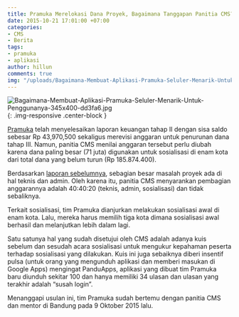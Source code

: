 ```yaml
---
title: Pramuka Merelokasi Dana Proyek, Bagaimana Tanggapan Panitia CMS?
date: 2015-10-21 17:01:00 +07:00
categories:
- CMS
- Berita
tags:
- pramuka
- aplikasi
author: hillun
comments: true
img: "/uploads/Bagaimana-Membuat-Aplikasi-Pramuka-Seluler-Menarik-Untuk-Penggunanya-345x400-dd3fa6.jpg"
---
```


![Bagaimana-Membuat-Aplikasi-Pramuka-Seluler-Menarik-Untuk-Penggunanya-345x400-dd3fa6.jpg](/uploads/Bagaimana-Membuat-Aplikasi-Pramuka-Seluler-Menarik-Untuk-Penggunanya-345x400-dd3fa6.jpg){: .img-responsive .center-block }

[Pramuka](http://wiki.ciptamedia.org/wiki/Sistem_Informasi_Integrasi_Kepramukaan_Berbasis_Mobile_dan_Android) telah menyelesaikan laporan keuangan tahap II dengan sisa saldo sebesar Rp 43,970,500 sekaligus merevisi anggaran untuk penurunan dana tahap III. Namun, panitia CMS menilai anggaran tersebut perlu diubah karena dana paling besar (71 juta) digunakan untuk sosialisasi di enam kota dari total dana yang belum turun (Rp 185.874.400).

Berdasarkan [laporan sebelumnya](http://wiki.ciptamedia.org/wiki/Sistem_Informasi_Integrasi_Kepramukaan_Berbasis_Mobile_dan_Android/Laporan), sebagian besar masalah proyek ada di hal teknis dan admin. Oleh karena itu, panitia CMS menyarankan pembagian anggarannya adalah 40:40:20 (teknis, admin, sosialisasi) dan tidak sebaliknya.

Terkait sosialisasi, tim Pramuka dianjurkan melakukan sosialisasi awal di enam kota. Lalu, mereka harus memilih tiga kota dimana sosialisasi awal berhasil dan melanjutkan lebih dalam lagi.

Satu satunya hal yang sudah disetujui oleh CMS adalah adanya kuis sebelum dan sesudah acara sosialisasi untuk mengukur kepahaman peserta terhadap sosialisasi yang dilakukan. Kuis ini juga sebaiknya diberi insentif pulsa (untuk orang yang mengunduh aplikasi dan memberi masukan di Google Apps) mengingat PanduApps, aplikasi yang dibuat tim Pramuka baru diunduh sekitar 100 dan hanya memiliki 34 ulasan dan ulasan yang terakhir adalah “susah login”.

Menanggapi usulan ini, tim Pramuka sudah bertemu dengan panitia CMS dan mentor di Bandung pada 9 Oktober 2015 lalu.